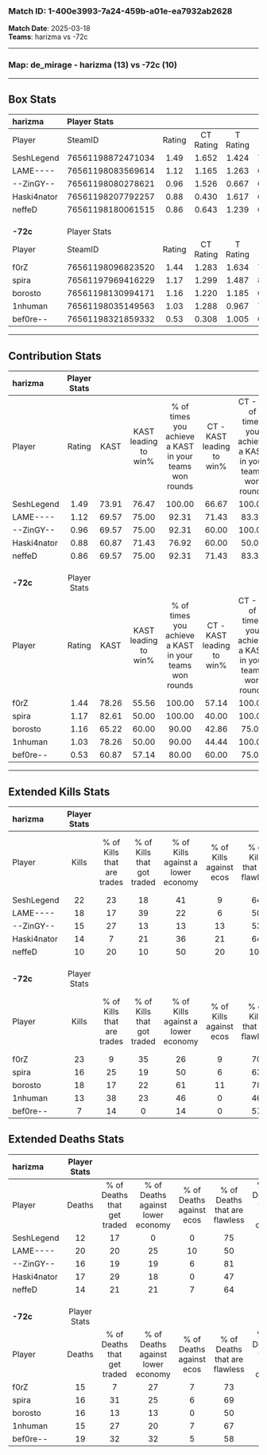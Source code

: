 ### Match ID: 1-400e3993-7a24-459b-a01e-ea7932ab2628  
**Match Date**: 2025-03-18  
**Teams**: harizma vs -72c  

---  

### **Map**: de_mirage - harizma (13) vs -72c (10)  
---  

## Box Stats  

| **harizma** | Player Stats      |        |           |          |       |      |       |         |        |      |     |
| :- | :- | :-: | :-: | :-: | :-: | :-: | :-: | :-: | :-: | :-: | :-: |
| Player      | SteamID           | Rating | CT Rating | T Rating | KAST  | ADR  | Kills | Assists | Deaths | K/D  | HS% |
| SeshLegend  | 76561198872471034 |  1.49  |   1.652   |  1.424   | 73.91 | 97.9 |  22   |    7    |   12   | 1.83 | 54  |
| LAME----    | 76561198083569614 |  1.12  |   1.165   |  1.263   | 69.57 | 97.1 |  18   |    6    |   20   | 0.90 | 61  |
| --ZinGY--   | 76561198080278621 |  0.96  |   1.526   |  0.667   | 69.57 | 56.2 |  15   |    5    |   16   | 0.94 | 40  |
| Haski4nator | 76561198207792257 |  0.88  |   0.430   |  1.617   | 60.87 | 66.5 |  14   |    7    |   17   | 0.82 | 64  |
| neffeD      | 76561198180061515 |  0.86  |   0.643   |  1.239   | 69.57 | 66.2 |  10   |    6    |   14   | 0.71 | 50  |
|             |                   |        |           |          |       |      |       |         |        |      |     |
|             |                   |        |           |          |       |      |       |         |        |      |     |
|             |                   |        |           |          |       |      |       |         |        |      |     |
| **-72c**    | Player Stats      |        |           |          |       |      |       |         |        |      |     |
| Player      | SteamID           | Rating | CT Rating | T Rating | KAST  | ADR  | Kills | Assists | Deaths | K/D  | HS% |
| f0rZ        | 76561198096823520 |  1.44  |   1.283   |  1.634   | 78.26 | 89.0 |  23   |    2    |   15   | 1.53 | 26  |
| spira       | 76561197969416229 |  1.17  |   1.299   |  1.487   | 82.61 | 76.3 |  16   |    8    |   16   | 1.00 | 81  |
| borosto     | 76561198130994171 |  1.16  |   1.220   |  1.185   | 65.22 | 89.4 |  18   |    6    |   16   | 1.13 | 55  |
| 1nhuman     | 76561198035149563 |  1.03  |   1.288   |  0.967   | 78.26 | 69.8 |  13   |    7    |   15   | 0.87 | 84  |
| bef0re--    | 76561198321859332 |  0.53  |   0.308   |  1.005   | 60.87 | 51.3 |   7   |    9    |   19   | 0.37 | 42  |
---  

## Contribution Stats  

| **harizma** | Player Stats |       |                      |                                                        |                           |                                                             |                          |                                                            |
| :- | :-: | :-: | :-: | :-: | :-: | :-: | :-: | :-: |
| Player      |    Rating    | KAST  | KAST leading to win% | % of times you achieve a KAST in your teams won rounds | CT - KAST leading to win% | CT - % of times you achieve a KAST in your teams won rounds | T - KAST leading to win% | T - % of times you achieve a KAST in your teams won rounds |
| SeshLegend  |     1.49     | 73.91 |        76.47         |                         100.00                         |           66.67           |                           100.00                            |          87.50           |                           100.00                           |
| LAME----    |     1.12     | 69.57 |        75.00         |                         92.31                          |           71.43           |                            83.33                            |          77.78           |                           100.00                           |
| --ZinGY--   |     0.96     | 69.57 |        75.00         |                         92.31                          |           60.00           |                           100.00                            |          100.00          |                           85.71                            |
| Haski4nator |     0.88     | 60.87 |        71.43         |                         76.92                          |           60.00           |                            50.00                            |          77.78           |                           100.00                           |
| neffeD      |     0.86     | 69.57 |        75.00         |                         92.31                          |           71.43           |                            83.33                            |          77.78           |                           100.00                           |
|             |              |       |                      |                                                        |                           |                                                             |                          |                                                            |
|             |              |       |                      |                                                        |                           |                                                             |                          |                                                            |
|             |              |       |                      |                                                        |                           |                                                             |                          |                                                            |
| **-72c**    | Player Stats |       |                      |                                                        |                           |                                                             |                          |                                                            |
| Player      |    Rating    | KAST  | KAST leading to win% | % of times you achieve a KAST in your teams won rounds | CT - KAST leading to win% | CT - % of times you achieve a KAST in your teams won rounds | T - KAST leading to win% | T - % of times you achieve a KAST in your teams won rounds |
| f0rZ        |     1.44     | 78.26 |        55.56         |                         100.00                         |           57.14           |                           100.00                            |          54.55           |                           100.00                           |
| spira       |     1.17     | 82.61 |        50.00         |                         100.00                         |           40.00           |                           100.00                            |          60.00           |                           100.00                           |
| borosto     |     1.16     | 65.22 |        60.00         |                         90.00                          |           42.86           |                            75.00                            |          75.00           |                           100.00                           |
| 1nhuman     |     1.03     | 78.26 |        50.00         |                         90.00                          |           44.44           |                           100.00                            |          55.56           |                           83.33                            |
| bef0re--    |     0.53     | 60.87 |        57.14         |                         80.00                          |           60.00           |                            75.00                            |          55.56           |                           83.33                            |
---  

## Extended Kills Stats  

| **harizma** | Player Stats |                            |                            |                                    |                         |                              |                                 |                                       |                    |           |
| :- | :-: | :-: | :-: | :-: | :-: | :-: | :-: | :-: | :-: | :-: |
| Player      |    Kills     | % of Kills that are trades | % of Kills that got traded | % of Kills against a lower economy | % of Kills against ecos | % of Kills that are flawless | % of Kills that are close duels | % of Kills that are assisted by flash | Pistol Round Kills | AWP Kills |
| SeshLegend  |      22      |             23             |             18             |                 41                 |            9            |              64              |                5                |                   0                   |         0          |     2     |
| LAME----    |      18      |             17             |             39             |                 22                 |            6            |              50              |                6                |                   6                   |         0          |     1     |
| --ZinGY--   |      15      |             27             |             13             |                 13                 |           13            |              53              |                7                |                   0                   |         6          |     2     |
| Haski4nator |      14      |             7              |             21             |                 36                 |           21            |              64              |                7                |                   7                   |         0          |     2     |
| neffeD      |      10      |             20             |             10             |                 50                 |           20            |             100              |                0                |                   0                   |         0          |     2     |
|             |              |                            |                            |                                    |                         |                              |                                 |                                       |                    |           |
|             |              |                            |                            |                                    |                         |                              |                                 |                                       |                    |           |
|             |              |                            |                            |                                    |                         |                              |                                 |                                       |                    |           |
| **-72c**    | Player Stats |                            |                            |                                    |                         |                              |                                 |                                       |                    |           |
| Player      |    Kills     | % of Kills that are trades | % of Kills that got traded | % of Kills against a lower economy | % of Kills against ecos | % of Kills that are flawless | % of Kills that are close duels | % of Kills that are assisted by flash | Pistol Round Kills | AWP Kills |
| f0rZ        |      23      |             9              |             35             |                 26                 |            9            |              70              |                0                |                   4                   |         16         |     1     |
| spira       |      16      |             25             |             19             |                 50                 |            6            |              63              |                6                |                   6                   |         0          |     1     |
| borosto     |      18      |             17             |             22             |                 61                 |           11            |              78              |                6                |                   0                   |         0          |     0     |
| 1nhuman     |      13      |             38             |             23             |                 46                 |            0            |              46              |               23                |                   0                   |         0          |     0     |
| bef0re--    |      7       |             14             |             0              |                 14                 |            0            |              57              |               14                |                   0                   |         0          |     0     |
## Extended Deaths Stats  

| **harizma** | Player Stats |                             |                                   |                          |                               |                            |                           |               |
| :- | :-: | :-: | :-: | :-: | :-: | :-: | :-: | :-: |
| Player      |    Deaths    | % of Deaths that get traded | % of Deaths against lower economy | % of Deaths against ecos | % of Deaths that are flawless | % of Deaths that are close | % of Deaths while blinded | Deaths to AWP |
| SeshLegend  |      12      |             17              |                 0                 |            0             |              75               |             8              |             0             |       2       |
| LAME----    |      20      |             20              |                25                 |            10            |              50               |             10             |             5             |       2       |
| --ZinGY--   |      16      |             19              |                19                 |            6             |              81               |             0              |             0             |       5       |
| Haski4nator |      17      |             29              |                18                 |            0             |              47               |             0              |             6             |       6       |
| neffeD      |      14      |             21              |                21                 |            7             |              64               |             21             |             0             |       1       |
|             |              |                             |                                   |                          |                               |                            |                           |               |
|             |              |                             |                                   |                          |                               |                            |                           |               |
|             |              |                             |                                   |                          |                               |                            |                           |               |
| **-72c**    | Player Stats |                             |                                   |                          |                               |                            |                           |               |
| Player      |    Deaths    | % of Deaths that get traded | % of Deaths against lower economy | % of Deaths against ecos | % of Deaths that are flawless | % of Deaths that are close | % of Deaths while blinded | Deaths to AWP |
| f0rZ        |      15      |              7              |                27                 |            7             |              73               |             0              |             0             |       1       |
| spira       |      16      |             31              |                25                 |            6             |              69               |             0              |             0             |       2       |
| borosto     |      16      |             13              |                13                 |            0             |              50               |             19             |            13             |       1       |
| 1nhuman     |      15      |             27              |                20                 |            7             |              67               |             7              |             0             |       1       |
| bef0re--    |      19      |             32              |                32                 |            5             |              58               |             0              |             0             |       1       |
